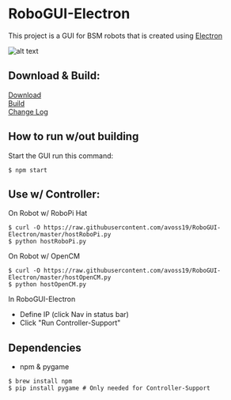 # RoboGUI-Electron

This project is a GUI for BSM robots that is created using [Electron](https://electronjs.org)

![alt text](https://raw.githubusercontent.com/avoss19/RoboGUI-Electron/master/docs/window.png)


## Download & Build:

[Download](https://github.com/avoss19/RoboGUI-Electron/releases) <br />
[Build](/docs/Build.md/) <br />
[Change Log](/docs/Changes.md/)


## How to run w/out building

Start the GUI run this command:
```
$ npm start
```


## Use w/ Controller:

On Robot w/ RoboPi Hat
```
$ curl -O https://raw.githubusercontent.com/avoss19/RoboGUI-Electron/master/hostRoboPi.py
$ python hostRoboPi.py
```

On Robot w/ OpenCM
```
$ curl -O https://raw.githubusercontent.com/avoss19/RoboGUI-Electron/master/hostOpenCM.py
$ python hostOpenCM.py
```

In RoboGUI-Electron
- Define IP (click Nav in status bar)
- Click "Run Controller-Support"

## Dependencies

- npm & pygame
```
$ brew install npm
$ pip install pygame # Only needed for Controller-Support
```
